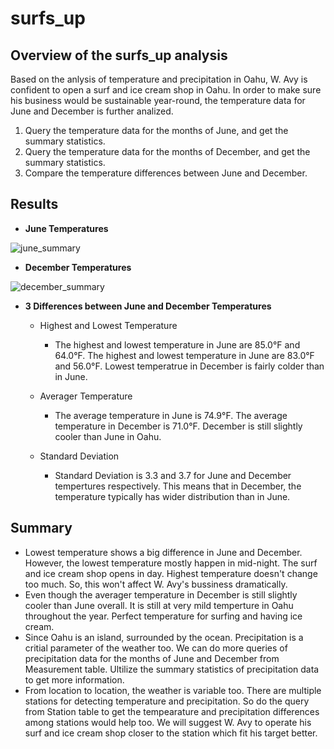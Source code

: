# surfs_up

## Overview of the surfs_up analysis
Based on the anlysis of temperature and precipitation in Oahu, W. Avy is confident to open a surf and ice cream shop in Oahu. In order to make sure his business would be sustainable year-round, the temperature data for June and December is further analized. 
1. Query the temperature data for the months of June, and get the summary statistics.
2. Query the temperature data for the months of December, and get the summary statistics.
3. Compare the temperature differences between June and December.

## Results
- **June Temperatures**

![june_summary](https://user-images.githubusercontent.com/105877888/180625541-f46eddd5-b21c-4d13-8425-e2e8b9c33ac3.PNG)

- **December Temperatures**

![december_summary](https://user-images.githubusercontent.com/105877888/180625546-9ef7b818-4031-45bd-bf09-8abb4932bdc4.PNG)
   
- **3 Differences between June and December Temperatures**
  - Highest and Lowest Temperature
     - The highest and lowest temperature in June are 85.0°F and 64.0°F. The highest and lowest temperature in June are 83.0°F and 56.0°F. Lowest temperatrue in December is fairly colder than in June.
     
  - Averager Temperature 
     - The average temperature in June is 74.9°F. The average temperature in December is 71.0°F. December is still slightly cooler than June in Oahu. 
  
  - Standard Deviation
    - Standard Deviation is 3.3 and 3.7 for June and December tempertures respectively. This means that in December, the temperature typically has wider distribution than in June.

## Summary
  - Lowest temperature shows a big difference in June and December. However, the lowest temperature mostly happen in mid-night. The   surf and ice cream shop opens in day. Highest temperature doesn't change too much. So, this won't affect W. Avy's bussiness dramatically.
  - Even though the averager temperature in December is still slightly cooler than June overall. It is still at very mild temperture in Oahu throughout the year. Perfect temperature for surfing and having ice cream.
  - Since Oahu is an island, surrounded by the ocean. Precipitation is a critial parameter of the weather too. We can do more queries of precipitation data for the months of June and December from Measurement table. Ultilize the summary statistics of precipitation data to get more information.
  - From location to location, the weather is variable too. There are multiple stations for detecting temperature and precipitation. So do the query from Station table to get the tempearature and precipitation differences among stations would help too. We will suggest W. Avy to operate his surf and ice cream shop closer to the station which fit his target better.
